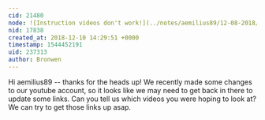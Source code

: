 ```yaml
---
cid: 21480
node: ![Instruction videos don't work!](../notes/aemilius89/12-08-2018/instruction-videos-don-t-work)
nid: 17838
created_at: 2018-12-10 14:29:51 +0000
timestamp: 1544452191
uid: 237313
author: Bronwen
---
```


 Hi aemilius89 -- thanks for the heads up! We recently made some changes to our youtube account, so it looks like we may need to get back in there to update some links. Can you tell us which videos you were hoping to look at? We can try to get those links up asap. 